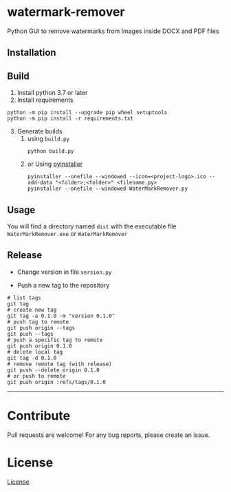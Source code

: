 # watermark-remover

Python GUI to remove watermarks from Images inside DOCX and PDF files

## Installation

## Build

1. Install python 3.7 or later
2. Install requirements

  ```shell
  python -m pip install --upgrade pip wheel setuptools
  python -m pip install -r requirements.txt
  ```

3. Generate builds
    1. using `build.py`
       ```shell
       python build.py
       ```
    2. or Using [pyinstaller](https://pyinstaller.readthedocs.io/en/stable/index.html)
       ```shell
       pyinstaller --onefile --windowed --icon=<project-logo>.ico --add-data "<folder>;<folder>" <filename.py>
       pyinstaller --onefile --windowed WaterMarkRemover.py
       ```

## Usage

You will find a directory named `dist` with the executable file `WaterMarkRemover.exe` or `WaterMarkRemover`

## Release

- Change version in file ```version.py```

- Push a new tag to the repository

```
# list tags
git tag
# create new tag
git tag -a 0.1.0 -m "version 0.1.0"
# push tag to remote
git push origin --tags
git push --tags
# push a specific tag to remote
git push origin 0.1.0
# delete local tag
git tag -d 0.1.0
# remove remote tag (with release)
git push --delete origin 0.1.0
# or push to remote
git push origin :refs/tags/0.1.0
```

-----------------------------------------------------------------------------------

# Contribute

Pull requests are welcome! For any bug reports, please create an issue.

# License

[License](LICENSE)